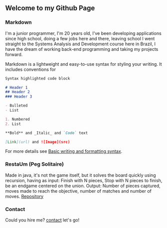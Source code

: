 ## Welcome to my Github Page

### Markdown

I'm a junior programmer, I'm 20 years old, I've been developing applications since high school, doing a few jobs here and there, leaving school I went straight to the Systems Analysis and Development course here in Brazil, I have the dream of working back-end programming and taking my projects forward.

Markdown is a lightweight and easy-to-use syntax for styling your writing. It includes conventions for

```markdown
Syntax highlighted code block

# Header 1
## Header 2
### Header 3

- Bulleted
- List

1. Numbered
2. List

**Bold** and _Italic_ and `Code` text

[Link](url) and ![Image](src)
```

For more details see [Basic writing and formatting syntax](https://docs.github.com/en/github/writing-on-github/getting-started-with-writing-and-formatting-on-github/basic-writing-and-formatting-syntax).

### RestaUm (Peg Solitaire)

Made in java, it's not the game itself, but it solves the board quickly using recursion, having as input: Finish with N pieces, Stop with N pieces to finish, be an endgame centered on the union.
Output: Number of pieces captured, moves made to reach the objective, number of matches and number of moves.
[Repository](https://github.com/Mauricio-MN/RestaUmJava)

### Contact

Could you hire me? [contact](mauriciomoraesnantes@gmail.com) let's go!
